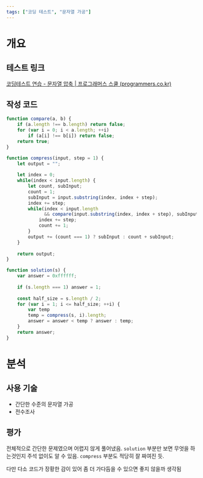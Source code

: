 ```yaml
---
tags: ["코딩 테스트", "문자열 가공"]
---
```


# 개요
## 테스트 링크
[코딩테스트 연습 - 문자열 압축 | 프로그래머스 스쿨 (programmers.co.kr)](https://school.programmers.co.kr/learn/courses/30/lessons/60057)

## 작성 코드
```js
function compare(a, b) {
    if (a.length !== b.length) return false;
    for (var i = 0; i < a.length; ++i)
        if (a[i] !== b[i]) return false;
    return true;
}

function compress(input, step = 1) {
    let output = "";
    
    let index = 0;
    while(index < input.length) {
        let count, subInput;
        count = 1;
        subInput = input.substring(index, index + step);
        index += step;
        while(index < input.length 
              && compare(input.substring(index, index + step), subInput)) {
            index += step;
            count += 1;
        }
        output += (count === 1) ? subInput : count + subInput;
    }
    
    return output;
}

function solution(s) {
    var answer = 0xffffff;
    
    if (s.length === 1) answer = 1;
    
    const half_size = s.length / 2;
    for (var i = 1; i <= half_size; ++i) {
        var temp
        temp = compress(s, i).length;
        answer = answer < temp ? answer : temp;
    }
    return answer;
}
```

# 분석
## 사용 기술
- 간단한 수준의 문자열 가공
- 전수조사

## 평가
전체적으로 간단한 문제였으며 어렵지 않게 풀어냈음. `solution` 부분만 보면 무엇을 하는것인지 주석 없이도 알 수 있음. `compress` 부분도 적당히 잘 짜여진 듯.

다만 다소 코드가 장황한 감이 있어 좀 더 가다듬을 수 있으면 좋지 않을까 생각됨